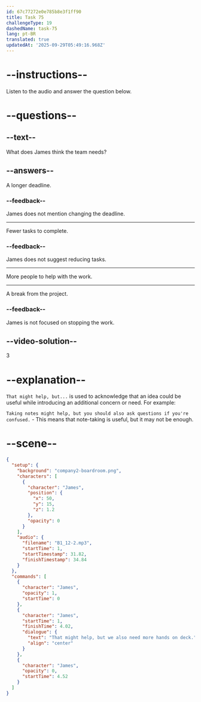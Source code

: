 ```yaml
---
id: 67c77272e0e785b8e3f1ff90
title: Task 75
challengeType: 19
dashedName: task-75
lang: pt-BR
translated: true
updatedAt: '2025-09-29T05:49:16.968Z'
---
```


<!-- (Audio) James: That might help, but we also need more hands on deck. -->

# --instructions--

Listen to the audio and answer the question below.  

# --questions--

## --text--

What does James think the team needs?  

## --answers--

A longer deadline.

### --feedback--

James does not mention changing the deadline.

---

Fewer tasks to complete.  

### --feedback--

James does not suggest reducing tasks.

---

More people to help with the work.  

---

A break from the project.  

### --feedback--

James is not focused on stopping the work.  

## --video-solution--

3  

# --explanation--

`That might help, but...` is used to acknowledge that an idea could be useful while introducing an additional concern or need. For example:

`Taking notes might help, but you should also ask questions if you're confused.` - This means that note-taking is useful, but it may not be enough.

# --scene--

```json
{
  "setup": {
    "background": "company2-boardroom.png",
    "characters": [
      {
        "character": "James",
        "position": {
          "x": 50,
          "y": 15,
          "z": 1.2
        },
        "opacity": 0
      }
    ],
    "audio": {
      "filename": "B1_12-2.mp3",
      "startTime": 1,
      "startTimestamp": 31.82,
      "finishTimestamp": 34.84
    }
  },
  "commands": [
    {
      "character": "James",
      "opacity": 1,
      "startTime": 0
    },
    {
      "character": "James",
      "startTime": 1,
      "finishTime": 4.02,
      "dialogue": {
        "text": "That might help, but we also need more hands on deck.",
        "align": "center"
      }
    },
    {
      "character": "James",
      "opacity": 0,
      "startTime": 4.52
    }
  ]
}
```
